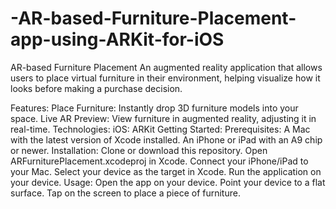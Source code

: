 # -AR-based-Furniture-Placement-app-using-ARKit-for-iOS

AR-based Furniture Placement
An augmented reality application that allows users to place virtual furniture in their environment, helping visualize how it looks before making a purchase decision.

Features:
Place Furniture: Instantly drop 3D furniture models into your space.
Live AR Preview: View furniture in augmented reality, adjusting it in real-time.
Technologies:
iOS: ARKit
Getting Started:
Prerequisites:
A Mac with the latest version of Xcode installed.
An iPhone or iPad with an A9 chip or newer.
Installation:
Clone or download this repository.
Open ARFurniturePlacement.xcodeproj in Xcode.
Connect your iPhone/iPad to your Mac.
Select your device as the target in Xcode.
Run the application on your device.
Usage:
Open the app on your device.
Point your device to a flat surface.
Tap on the screen to place a piece of furniture.
